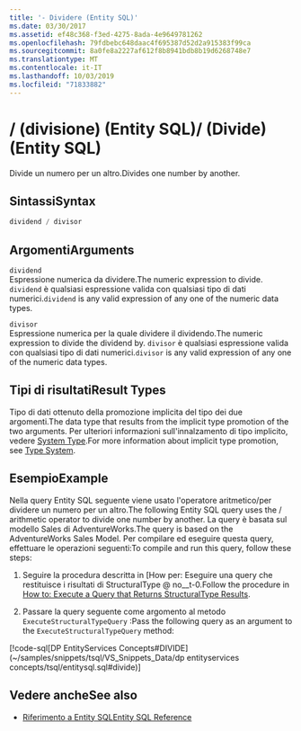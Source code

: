```yaml
---
title: '- Dividere (Entity SQL)'
ms.date: 03/30/2017
ms.assetid: ef48c368-f3ed-4275-8ada-4e9649781262
ms.openlocfilehash: 79fdbebc648daac4f695387d52d2a915383f99ca
ms.sourcegitcommit: 8a0fe8a2227af612f8b8941bdb8b19d6268748e7
ms.translationtype: MT
ms.contentlocale: it-IT
ms.lasthandoff: 10/03/2019
ms.locfileid: "71833882"
---
```

# <a name="-divide-entity-sql"></a><span data-ttu-id="163fe-102">/ (divisione) (Entity SQL)</span><span class="sxs-lookup"><span data-stu-id="163fe-102">/ (Divide) (Entity SQL)</span></span>
<span data-ttu-id="163fe-103">Divide un numero per un altro.</span><span class="sxs-lookup"><span data-stu-id="163fe-103">Divides one number by another.</span></span>  
  
## <a name="syntax"></a><span data-ttu-id="163fe-104">Sintassi</span><span class="sxs-lookup"><span data-stu-id="163fe-104">Syntax</span></span>  
  
```sql  
dividend / divisor  
```  
  
## <a name="arguments"></a><span data-ttu-id="163fe-105">Argomenti</span><span class="sxs-lookup"><span data-stu-id="163fe-105">Arguments</span></span>  
 `dividend`  
 <span data-ttu-id="163fe-106">Espressione numerica da dividere.</span><span class="sxs-lookup"><span data-stu-id="163fe-106">The numeric expression to divide.</span></span> <span data-ttu-id="163fe-107">`dividend` è qualsiasi espressione valida con qualsiasi tipo di dati numerici.</span><span class="sxs-lookup"><span data-stu-id="163fe-107">`dividend` is any valid expression of any one of the numeric data types.</span></span>  
  
 `divisor`  
 <span data-ttu-id="163fe-108">Espressione numerica per la quale dividere il dividendo.</span><span class="sxs-lookup"><span data-stu-id="163fe-108">The numeric expression to divide the dividend by.</span></span> <span data-ttu-id="163fe-109">`divisor` è qualsiasi espressione valida con qualsiasi tipo di dati numerici.</span><span class="sxs-lookup"><span data-stu-id="163fe-109">`divisor` is any valid expression of any one of the numeric data types.</span></span>  
  
## <a name="result-types"></a><span data-ttu-id="163fe-110">Tipi di risultati</span><span class="sxs-lookup"><span data-stu-id="163fe-110">Result Types</span></span>  
 <span data-ttu-id="163fe-111">Tipo di dati ottenuto della promozione implicita del tipo dei due argomenti.</span><span class="sxs-lookup"><span data-stu-id="163fe-111">The data type that results from the implicit type promotion of the two arguments.</span></span> <span data-ttu-id="163fe-112">Per ulteriori informazioni sull'innalzamento di tipo implicito, vedere [System Type](type-system-entity-sql.md).</span><span class="sxs-lookup"><span data-stu-id="163fe-112">For more information about implicit type promotion, see [Type System](type-system-entity-sql.md).</span></span>  
  
## <a name="example"></a><span data-ttu-id="163fe-113">Esempio</span><span class="sxs-lookup"><span data-stu-id="163fe-113">Example</span></span>  
 <span data-ttu-id="163fe-114">Nella query Entity SQL seguente viene usato l'operatore aritmetico/per dividere un numero per un altro.</span><span class="sxs-lookup"><span data-stu-id="163fe-114">The following Entity SQL query uses the / arithmetic operator to divide one number by another.</span></span> <span data-ttu-id="163fe-115">La query è basata sul modello Sales di AdventureWorks.</span><span class="sxs-lookup"><span data-stu-id="163fe-115">The query is based on the AdventureWorks Sales Model.</span></span> <span data-ttu-id="163fe-116">Per compilare ed eseguire questa query, effettuare le operazioni seguenti:</span><span class="sxs-lookup"><span data-stu-id="163fe-116">To compile and run this query, follow these steps:</span></span>  
  
1. <span data-ttu-id="163fe-117">Seguire la procedura descritta in [How per: Eseguire una query che restituisce i risultati di StructuralType @ no__t-0.</span><span class="sxs-lookup"><span data-stu-id="163fe-117">Follow the procedure in [How to: Execute a Query that Returns StructuralType Results](../how-to-execute-a-query-that-returns-structuraltype-results.md).</span></span>  
  
2. <span data-ttu-id="163fe-118">Passare la query seguente come argomento al metodo `ExecuteStructuralTypeQuery` :</span><span class="sxs-lookup"><span data-stu-id="163fe-118">Pass the following query as an argument to the `ExecuteStructuralTypeQuery` method:</span></span>  
  
 [!code-sql[DP EntityServices Concepts#DIVIDE](~/samples/snippets/tsql/VS_Snippets_Data/dp entityservices concepts/tsql/entitysql.sql#divide)]  
  
## <a name="see-also"></a><span data-ttu-id="163fe-119">Vedere anche</span><span class="sxs-lookup"><span data-stu-id="163fe-119">See also</span></span>

- [<span data-ttu-id="163fe-120">Riferimento a Entity SQL</span><span class="sxs-lookup"><span data-stu-id="163fe-120">Entity SQL Reference</span></span>](entity-sql-reference.md)
